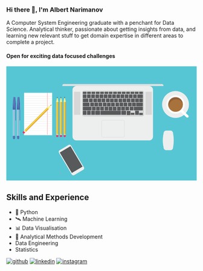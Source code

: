 ### Hi there 👋,  I'm Albert Narimanov
A Computer System Engineering graduate with a penchant for Data Science. Analytical thinker, passionate about getting insights from data, and learning new relevant stuff to get domain expertise in different areas to complete a project.
   
#### Open for exciting data focused challenges
![Open for exciting data focused challenges](https://github.com/NaUrovne/NaUrovne/blob/main/ab1de400-ffe4-11e9-95ed-21adbb3f5d91.png)
 
## Skills and Experience
* 🐍 Python
* 🛰️ Machine Learning
* 📊 Data Visualisation
* 🧠 Analytical Methods Development
* Data Engineering 
* Statistics
 


[<img src='https://cdn.jsdelivr.net/npm/simple-icons@3.0.1/icons/github.svg' alt='github' height='40'>](https://github.com/NaUrovne)  [<img src='https://cdn.jsdelivr.net/npm/simple-icons@3.0.1/icons/linkedin.svg' alt='linkedin' height='40'>](https://www.linkedin.com/in/albert-narimanov-b3b4a4158/)  [<img src='https://cdn.jsdelivr.net/npm/simple-icons@3.0.1/icons/instagram.svg' alt='instagram' height='40'>](https://www.instagram.com/alnarim/)  
